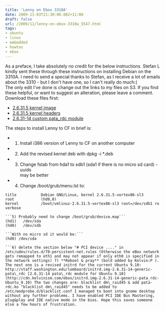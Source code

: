 ```yaml
---
title: 'Lenny on Ebox 3310A'
date: 2009-11-03T21:30:00.002+11:00
draft: false
url: /2009/11/lenny-on-ebox-3310a_5547.html
tags: 
- ubuntu
- linux
- embedded
- howtos
- ebox
---
```


As a preface, I take absolutely no credit for the below instructions. Stefan L kindly sent these through these instructions on installing Debian on the 3310A. I need to send a special thanks to Stefan, as I receive a lot of emails about the 3310 - but I don't have one, so I can't really do much:(  
The only edit I've done is change out the links to my files on S3. If you find these helpful, or want to suggest an alteration, please leave a comment.  
Download these files first:  

*   [2.6.31.5 kernel image](http://cdn.kelvinism.com/ebox/linux-image-2.6.31.5-vortex86-sl3_2.6.31.5-vortex86-sl3-10.00.Custom_i386.deb)
*   [2.6.31.5 kernel headers](http://cdn.kelvinism.com/ebox/linux-headers-2.6.31.5-vortex86-sl3_2.6.31.5-vortex86-sl3-10.00.Custom_i386.deb)
*   [2.6.31-14 custom pata\_rdc module](http://cdn.kelvinism.com/ebox/initrd.img-2.6.31-14-generic-pata_rdc)

  
  
The steps to install Lenny to CF in brief is:  

*   1) Install i386 version of Lenny to CF on another computer
*   2) Add the revised kernel deb with dpkg -i \*.deb
*   3) Change fstab from hda1 to sdb1 (sda1 if there is no micro sd card) - uuids  
    may be better
*   4) Change /boot/grub/menu.lst to:
```
title           Debian GNU/Linux, kernel 2.6.31.5-vortex86-sl3
root            (hd0,0)
kernel          /boot/vmlinuz-2.6.31.5-vortex86-sl3 root=/dev/sdb1 ro verbose

```5) Probably need to change /boot/grub/device.map```
(hd1)   /dev/sda
(hd0)   /dev/sdb

```With no micro sd it would be:```
(hd0) /dev/sda

```6) delete the section below "# PCI device ...." in /etc/udev/rules.d/70-persistent-net.rules (Otherwise the eBox network gets remapped to eth1 and may not appear if only eth0 is specified in the network settings) 7) **Reboot & pray** (bold added by Kelvin:P ). The next one is a revised initrd for the current Ubuntu 9.10: http://staff.washington.edu/lombaard/initrd.img-2.6.31-14-generic-pata\_rdc [2.6.31-14 pata\_rdc module for Ubuntu 9.10](http://cdn.kelvinism.com/ebox/initrd.img-2.6.31-14-generic-pata_rdc-Ubuntu_9.10) The two changes are: blacklist dm\_raid45 & add pata-rdc.ko "blacklist dm\_raid45" needs to be added to /etc/modprobe.d/blacklist.conf I managed to boot into gnome desktop without any further problems. I have enabled PCI IDE Bus Mastering, plug&play and IDE native mode in the bios. Hope this saves someone else a few hours of frustration.